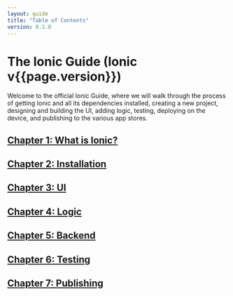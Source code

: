 ```yaml
---
layout: guide
title: "Table of Contents"
version: 0.1.0
---
```


# The Ionic Guide (Ionic v{{page.version}})

Welcome to the official Ionic Guide, where we will walk through the process of getting Ionic and all its dependencies installed, creating a new project, designing and building the UI, adding logic, testing, deploying on the device, and publishing to the various app stores.

## [Chapter 1: What is Ionic?](preface.html)
## [Chapter 2: Installation](installation.html)
## [Chapter 3: UI](ui.html)
## [Chapter 4: Logic](logic.html)
## [Chapter 5: Backend](backend.html)
## [Chapter 6: Testing](testing.html)
## [Chapter 7: Publishing](publishing.html)
